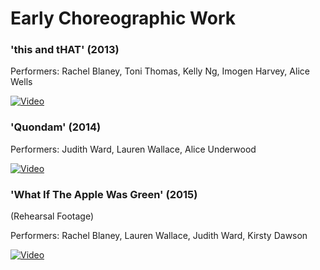 

# Early Choreographic Work


### 'this and tHAT' (2013)

Performers: Rachel Blaney, Toni Thomas, Kelly Ng, Imogen Harvey, Alice Wells

[![Video](http://img.youtube.com/vi/HsZ88RGqQPM/0.jpg)](http://www.youtube.com/watch?v=HsZ88RGqQPM)


### 'Quondam' (2014)

Performers: Judith Ward, Lauren Wallace, Alice Underwood

[![Video](http://img.youtube.com/vi/a3YqsY8Z9Sk/0.jpg)](http://www.youtube.com/watch?v=a3YqsY8Z9Sk)


### 'What If The Apple Was Green' (2015)

(Rehearsal Footage)

Performers: Rachel Blaney, Lauren Wallace, Judith Ward, Kirsty Dawson

[![Video](http://img.youtube.com/vi/hpVO6ZSYU7s/0.jpg)](http://www.youtube.com/watch?hpVO6ZSYU7s)




